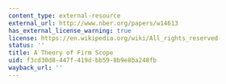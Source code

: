 ```yaml
---
content_type: external-resource
external_url: http://www.nber.org/papers/w14613
has_external_license_warning: true
license: https://en.wikipedia.org/wiki/All_rights_reserved
status: ''
title: A Theory of Firm Scope
uid: f3cd30d8-447f-419d-bb59-8b9e8ba248fb
wayback_url: ''
---
```

